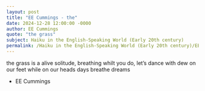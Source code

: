 ```yaml
---
layout: post
title: "EE Cummings - the"
date: 2024-12-28 12:00:00 -0000
author: EE Cummings
quote: "the grass"
subject: Haiku in the English-Speaking World (Early 20th century)
permalink: /Haiku in the English-Speaking World (Early 20th century)/EE Cummings/EE Cummings - the
---
```


the grass
   is a  alive solitude,
   breathing  whilt you do,
   let’s dance with dew on our feet
   while on  our heads
   days breathe dreams

- EE Cummings
